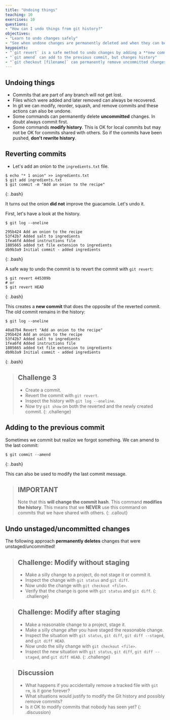 ```yaml
---
title: "Undoing things"
teaching: 10
exercises: 10
questions:
- "How can I undo things from git history?"
objectives:
- "Learn to undo changes safely"
- "See when undone changes are permanently deleted and when they can be retrieved"
keypoints:
- "`git revert` is a safe method to undo changes by adding a **new commit**"
- "`git amend` can add to the previous commit, but changes history"
- "`git checkout [filename]` can permanently remove uncommitted changes"
---
```


## Undoing things

- Commits that are part of any branch will not get lost.
- Files which were added and later removed can always be recovered.
- In git we can modify, reorder, squash, and remove commits and these actions can also be undone.
- Some commands can permanently delete **uncommitted** changes. In doubt always commit first.
- Some commands **modify history**. This is OK for local commits but may not be OK for commits 
shared with others. So if the commits have been pushed, **don't rewrite history**.


## Reverting commits

- Let's add an onion to the `ingredients.txt` file.

~~~
$ echo "* 1 onion" >> ingredients.txt
$ git add ingredients.txt
$ git commit -m "Add an onion to the recipe"
~~~
{: .bash}

It turns out the onion **did not** improve the guacamole. Let's undo it. 

First, let's have a look at the history.

~~~
$ git log --oneline

295b424 Add an onion to the recipe
53f42b7 Added salt to ingredients
1fea6fd Added instructions file
1805665 added txt file extension to ingredients
db9b3a9 Initial commit - added ingredients
~~~
{: .bash}

A safe way to undo the commit is to revert the commit with `git revert`:

~~~
$ git revert 445309b
# or
$ git revert HEAD
~~~
{: .bash}

This creates a **new commit** that does the opposite of the reverted commit.
The old commit remains in the history:

~~~
$ git log --oneline

40a87b4 Revert "Add an onion to the recipe"
295b424 Add an onion to the recipe
53f42b7 Added salt to ingredients
1fea6fd Added instructions file
1805665 added txt file extension to ingredients
db9b3a9 Initial commit - added ingredients
~~~
{: .bash}

> ## Challenge 3
>
> - Create a commit.
> - Revert the commit with `git revert`.
> - Inspect the history with `git log --oneline`.
> - Now try `git show` on both the reverted and the newly created commit.
{: .challenge}

## Adding to the previous commit

Sometimes we commit but realize we forgot something.
We can amend to the last commit:

~~~
$ git commit --amend
~~~
{: .bash}

This can also be used to modify the last commit message.

> ## IMPORTANT
> Note that this **will change the commit hash**. This command **modifies the history**.
> This means that we **NEVER** use this command on commits that we have shared with others.
{: .callout}


## Undo unstaged/uncommitted changes

The following approach **permanently deletes** changes that were unstaged/uncommitted!


> ## Challenge: Modify without staging
>
> - Make a silly change to a project, do not stage it or commit it.
> - Inspect the change with `git status` and `git diff`.
> - Now undo the change with `git checkout <file>`.
> - Verify that the change is gone with `git status` and `git diff`.
{: .challenge}


> ## Challenge: Modify after staging
>
> - Make a reasonable change to a project, stage it.
> - Make a silly change after you have staged the reasonable change.
> - Inspect the situation with `git status`, `git diff`, `git diff --staged`, and `git diff HEAD`.
> - Now undo the silly change with `git checkout <file>`.
> - Inspect the new situation with `git status`, `git diff`, `git diff --staged`, and 
> `git diff HEAD`.
{: .challenge}

> ## Discussion
> 
> - What happens if you accidentally remove a tracked file with `git rm`, is it gone forever?
> - What situations would justify to modify the Git history and possibly remove commits?
> - Is it OK to modify commits that nobody has seen yet?
{: .discussion}